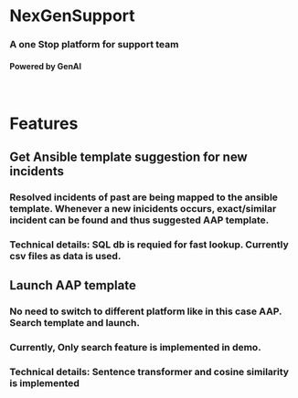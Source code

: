 # NexGenSupport
### A one Stop platform for support team
#### Powered by GenAI

<br/>

# Features
## Get Ansible template suggestion for new incidents
### Resolved incidents of past are being mapped to the ansible template. Whenever a new inicidents occurs, exact/similar incident can be found and thus suggested AAP template.
### Technical details: SQL db is requied for fast lookup. Currently csv files as data is used.



## Launch AAP template
### No need to switch to different platform like in this case AAP. Search template and launch.
### Currently, Only search feature is implemented in demo. 
### Technical details: Sentence transformer and cosine similarity is implemented







